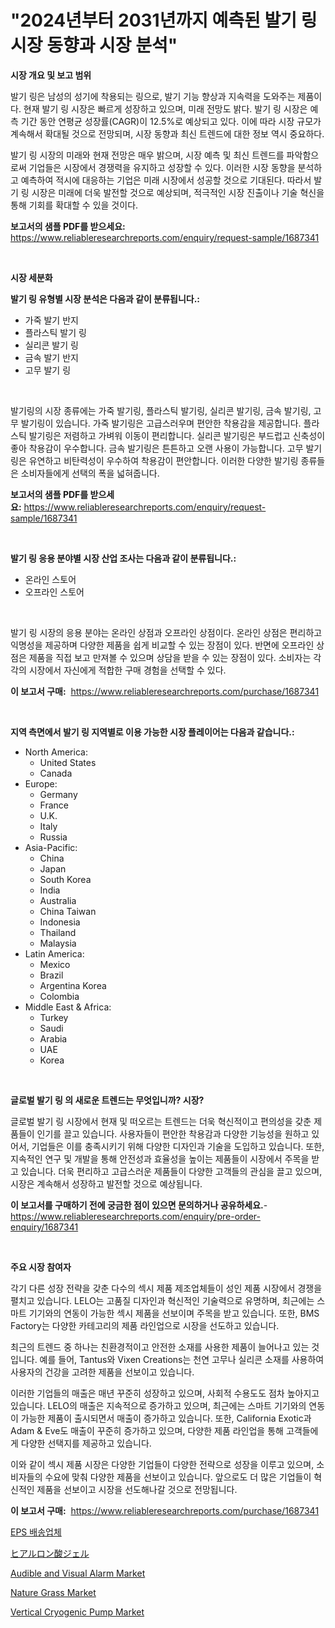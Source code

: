 <p><h1>"2024년부터 2031년까지 예측된 발기 링 시장 동향과 시장 분석"</h1></p><p><strong>시장 개요 및 보고 범위</strong></p>
<p><p>발기 링은 남성의 성기에 착용되는 링으로, 발기 기능 향상과 지속력을 도와주는 제품이다. 현재 발기 링 시장은 빠르게 성장하고 있으며, 미래 전망도 밝다. 발기 링 시장은 예측 기간 동안 연평균 성장률(CAGR)이 12.5%로 예상되고 있다. 이에 따라 시장 규모가 계속해서 확대될 것으로 전망되며, 시장 동향과 최신 트렌드에 대한 정보 역시 중요하다.</p><p>발기 링 시장의 미래와 현재 전망은 매우 밝으며, 시장 예측 및 최신 트렌드를 파악함으로써 기업들은 시장에서 경쟁력을 유지하고 성장할 수 있다. 이러한 시장 동향을 분석하고 예측하여 적시에 대응하는 기업은 미래 시장에서 성공할 것으로 기대된다. 따라서 발기 링 시장은 미래에 더욱 발전할 것으로 예상되며, 적극적인 시장 진출이나 기술 혁신을 통해 기회를 확대할 수 있을 것이다.</p></p>
<p><strong>보고서의 샘플 PDF를 받으세요:</strong> <a href="https://www.reliableresearchreports.com/enquiry/request-sample/1687341">https://www.reliableresearchreports.com/enquiry/request-sample/1687341</a></p>
<p>&nbsp;</p>
<p><strong>시장 세분화</strong></p>
<p><strong>발기 링 유형별 시장 분석은 다음과 같이 분류됩니다.:</strong></p>
<p><ul><li>가죽 발기 반지</li><li>플라스틱 발기 링</li><li>실리콘 발기 링</li><li>금속 발기 반지</li><li>고무 발기 링</li></ul></p>
<p>&nbsp;</p>
<p><p>발기링의 시장 종류에는 가죽 발기링, 플라스틱 발기링, 실리콘 발기링, 금속 발기링, 고무 발기링이 있습니다. 가죽 발기링은 고급스러우며 편안한 착용감을 제공합니다. 플라스틱 발기링은 저렴하고 가벼워 이동이 편리합니다. 실리콘 발기링은 부드럽고 신축성이 좋아 착용감이 우수합니다. 금속 발기링은 튼튼하고 오랜 사용이 가능합니다. 고무 발기링은 유연하고 비탄력성이 우수하여 착용감이 편안합니다. 이러한 다양한 발기링 종류들은 소비자들에게 선택의 폭을 넓혀줍니다.</p></p>
<p><strong>보고서의 샘플 PDF를 받으세요:</strong>&nbsp;<a href="https://www.reliableresearchreports.com/enquiry/request-sample/1687341">https://www.reliableresearchreports.com/enquiry/request-sample/1687341</a></p>
<p>&nbsp;</p>
<p><strong> 발기 링 응용 분야별 시장 산업 조사는 다음과 같이 분류됩니다.:</strong></p>
<p><ul><li>온라인 스토어</li><li>오프라인 스토어</li></ul></p>
<p>&nbsp;</p>
<p><p>발기 링 시장의 응용 분야는 온라인 상점과 오프라인 상점이다. 온라인 상점은 편리하고 익명성을 제공하며 다양한 제품을 쉽게 비교할 수 있는 장점이 있다. 반면에 오프라인 상점은 제품을 직접 보고 만져볼 수 있으며 상담을 받을 수 있는 장점이 있다. 소비자는 각각의 시장에서 자신에게 적합한 구매 경험을 선택할 수 있다.</p></p>
<p><strong>이 보고서 구매:</strong>&nbsp; <a href="https://www.reliableresearchreports.com/purchase/1687341">https://www.reliableresearchreports.com/purchase/1687341</a></p>
<p>&nbsp;</p>
<p><strong>지역 측면에서 발기 링 지역별로 이용 가능한 시장 플레이어는 다음과 같습니다.:</strong></p>
<p><ul>
    <li>
        North America:
        <ul>
            <li>United States</li>
            <li>Canada</li>
        </ul>
    </li>
    <li>
        Europe:
        <ul>
            <li>Germany</li>
            <li>France</li>
            <li>U.K.</li>
            <li>Italy</li>
            <li>Russia</li>
        </ul>
    </li>
    <li>
        Asia-Pacific:
        <ul>
            <li>China</li>
            <li>Japan</li>
            <li>South Korea</li>
            <li>India</li>
            <li>Australia</li>
            <li>China Taiwan</li>
            <li>Indonesia</li>
            <li>Thailand</li>
            <li>Malaysia</li>
        </ul>
    </li>
    <li>
        Latin America:
        <ul>
            <li>Mexico</li>
            <li>Brazil</li>
            <li>Argentina Korea</li>
            <li>Colombia</li>
        </ul>
    </li>
    <li>
        Middle East & Africa:
        <ul>
            <li>Turkey</li>
            <li>Saudi</li>
            <li>Arabia</li>
            <li>UAE</li>
            <li>Korea</li>
        </ul>
    </li>
    </ul></p>
<p>&nbsp;</p>
<p><strong>글로벌 발기 링 의 새로운 트렌드는 무엇입니까? 시장?</strong></p>
<p><p>글로벌 발기 링 시장에서 현재 및 떠오르는 트렌드는 더욱 혁신적이고 편의성을 갖춘 제품들이 인기를 끌고 있습니다. 사용자들이 편안한 착용감과 다양한 기능성을 원하고 있어서, 기업들은 이를 충족시키기 위해 다양한 디자인과 기술을 도입하고 있습니다. 또한, 지속적인 연구 및 개발을 통해 안전성과 효율성을 높이는 제품들이 시장에서 주목을 받고 있습니다. 더욱 편리하고 고급스러운 제품들이 다양한 고객들의 관심을 끌고 있으며, 시장은 계속해서 성장하고 발전할 것으로 예상됩니다.</p></p>
<p><strong>이 보고서를 구매하기 전에 궁금한 점이 있으면 문의하거나 공유하세요.</strong>- <a href="https://www.reliableresearchreports.com/enquiry/pre-order-enquiry/1687341">https://www.reliableresearchreports.com/enquiry/pre-order-enquiry/1687341</a></p>
<p>&nbsp;</p>
<p><strong>주요 시장 참여자</strong></p>
<p><p>각기 다른 성장 전략을 갖춘 다수의 섹시 제품 제조업체들이 성인 제품 시장에서 경쟁을 펼치고 있습니다. LELO는 고품질 디자인과 혁신적인 기술력으로 유명하며, 최근에는 스마트 기기와의 연동이 가능한 섹시 제품을 선보이며 주목을 받고 있습니다. 또한, BMS Factory는 다양한 카테고리의 제품 라인업으로 시장을 선도하고 있습니다.</p><p>최근의 트렌드 중 하나는 친환경적이고 안전한 소재를 사용한 제품이 늘어나고 있는 것입니다. 예를 들어, Tantus와 Vixen Creations는 천연 고무나 실리콘 소재를 사용하여 사용자의 건강을 고려한 제품을 선보이고 있습니다.</p><p>이러한 기업들의 매출은 매년 꾸준히 성장하고 있으며, 사회적 수용도도 점차 높아지고 있습니다. LELO의 매출은 지속적으로 증가하고 있으며, 최근에는 스마트 기기와의 연동이 가능한 제품이 출시되면서 매출이 증가하고 있습니다. 또한, California Exotic과 Adam & Eve도 매출이 꾸준히 증가하고 있으며, 다양한 제품 라인업을 통해 고객들에게 다양한 선택지를 제공하고 있습니다.</p><p>이와 같이 섹시 제품 시장은 다양한 기업들이 다양한 전략으로 성장을 이루고 있으며, 소비자들의 수요에 맞춰 다양한 제품을 선보이고 있습니다. 앞으로도 더 많은 기업들이 혁신적인 제품을 선보이고 시장을 선도해나갈 것으로 전망됩니다.</p></p>
<p><strong>이 보고서 구매:</strong>&nbsp;&nbsp;<a href="https://www.reliableresearchreports.com/purchase/1687341">https://www.reliableresearchreports.com/purchase/1687341</a></p>
<p><p><a href="https://github.com/vss5505pa7z1p/Market-Research-Report-List-1/blob/main/3373854187301.md">EPS 배송업체</a></p><p><a href="https://github.com/vhemk0794148/Market-Research-Report-List-1/blob/main/6970903187426.md">ヒアルロン酸ジェル</a></p><p><a href="https://cat-emmental-94b.notion.site/Audible-and-Visual-Alarm-Market-Provides-a-Comprehensive-Analysis-Including-a-Macro-Overview-of-the--13eb0d5ab9f24112873858a52425bcdc">Audible and Visual Alarm Market</a></p><p><a href="https://github.com/sofayahoo2023/Market-Research-Report-List-3/blob/main/nature-grass-market.md">Nature Grass Market</a></p><p><a href="https://issuu.com/reportprime-2/docs/vertical-cryogenic-pump-market-size-2030.pptx">Vertical Cryogenic Pump Market</a></p></p>
